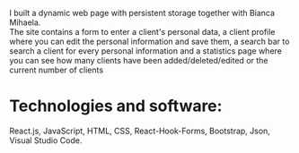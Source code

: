 I built a dynamic web page with persistent storage together with Bianca Mihaela.  
The site contains a form to enter a client's personal data, a client profile where you can edit the personal
information and save them, a search bar to search a client for every personal information and a statistics page where
you can see how many clients have been added/deleted/edited or the current number of clients

# Technologies and software: 
React.js, JavaScript, HTML, CSS, React-Hook-Forms, Bootstrap, Json, Visual Studio Code.
 
